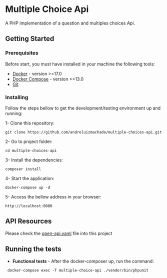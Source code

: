 # Multiple Choice Api

A PHP implementation of a question and multiples choices Api.

## Getting Started

### Prerequisites

Before start, you must have installed in your machine the following tools:

* [Docker](https://docs.docker.com/engine/installation/) - version >=17.0
* [Docker Compose](https://docs.docker.com/compose/install/) - version >=13.0
* [Git](https://git-scm.com/)

### Installing

Follow the steps bellow to get the development/testing environment up and running:


1- Clone this repository:

```shell
git clone https://github.com/andreluizmachado/multiple-choices-api.git
```

2- Go to project folder:
```shell
cd multiple-choices-api
```

3- Install the dependencies:
```shell
composer install
```

4- Start the application:
```shell
docker-compose up -d
```

5- Access the bellow address in your browser:
```shell
http://localhost:8080
```

## API Resources
Please check the [open-api.yaml](https://github.com/andreluizmachado/multiple-choices-api/blob/master/public/open-api.yaml) file into this project

## Running the tests

* **Functional tests** - After the docker-composer up, run the command:

```shell
 docker-compose exec -T multiple-choice-api ./vendor/bin/phpunit  
```
